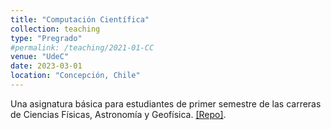 ```yaml
---
title: "Computación Científica"
collection: teaching
type: "Pregrado"
#permalink: /teaching/2021-01-CC
venue: "UdeC"
date: 2023-03-01
location: "Concepción, Chile"
---
```


Una asignatura básica para estudiantes de primer semestre de las carreras de Ciencias Físicas, Astronomía y Geofísica. [[Repo]](https://github.com/gfrubi/CC).
